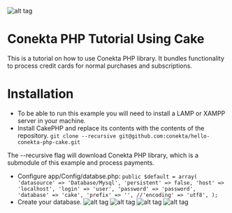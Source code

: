 ![alt tag](https://raw.github.com/conekta/hello-conekta-php-cake/master/readme_files/cover.png)

Conekta PHP Tutorial Using Cake
=======================
This is a tutorial on how to use Conekta PHP library. It bundles functionality to process credit cards for normal purchases and subscriptions.

Installation
=======================

* To be able to run this example you will need to install a LAMP or XAMPP server in your machine. 
* Install CakePHP and replace its contents with the contents of the repository.
`git clone --recursive git@github.com:conekta/hello-conekta-php-cake.git`

The --recursive flag will download Conekta PHP library, which is a submodule of this example and process payments.

* Configure app/Config/databse.php:
`public $default = array(
		'datasource' => 'Database/Mysql',
		'persistent' => false,
		'host' => 'localhost',
		'login' => 'user',
		'password' => 'password',
		'database' => 'cake',
		'prefix' => '',
		//'encoding' => 'utf8',
	);`
* Create your database.
![alt tag](https://raw.github.com/conekta/hello-conekta-php-cake/master/readme_files/charges.png)
![alt tag](https://raw.github.com/conekta/hello-conekta-php-cake/master/readme_files/events.png)
![alt tag](https://raw.github.com/conekta/hello-conekta-php-cake/master/readme_files/products.png)
![alt tag](https://raw.github.com/conekta/hello-conekta-php-cake/master/readme_files/webhooks.png)
